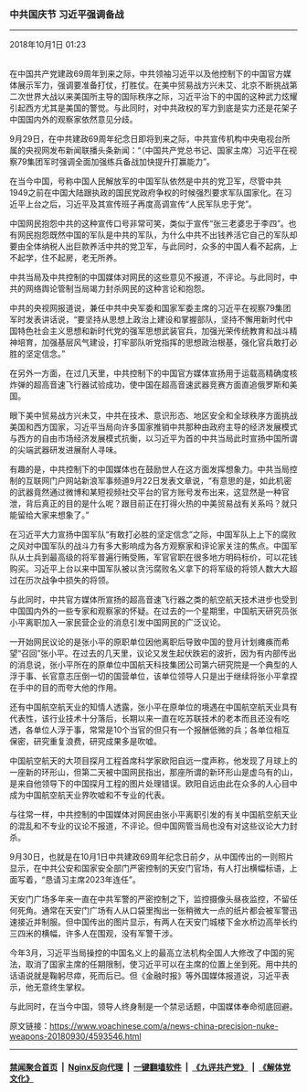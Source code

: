 ### 中共国庆节 习近平强调备战
------------------------

<div class="published">
 <span class="date" title="中国时间">
  <time datetime="2018-10-01T01:23:54+08:00">
   2018年10月1日 01:23
  </time>
 </span>
</div>
<br/>
<div class="wsw">
 <p>
  在中国共产党建政69周年到来之际，中共领袖习近平以及他控制下的中国官方媒体展示军力，强调要准备打仗，打胜仗。在美中贸易战方兴未艾、北京不断挑战第二次世界大战以来美国所主导的国际秩序之际，习近平治下的中国的这种武力炫耀引起西方尤其是美国的警觉。与此同时，对中共政权的军力到底是实力还是花架子中国国内外的观察家依然意见分歧。
 </p>
 <p>
  9月29日，在中共建政69周年纪念日即将到来之际，中共宣传机构中央电视台所属的央视网发布新闻联播头条新闻：“（中国共产党总书记、国家主席）习近平在视察79集团军时强调全面加强练兵备战加快提升打赢能力”。
 </p>
 <p>
  在当今中国，号称中国人民解放军的中国军队依然是中共的党卫军，尽管中共1949之前在中国大陆跟执政的国民党政府争权的时候强烈要求军队国家化。在习近平上台之后，习近平及其宣传班子再度高调宣传“人民军队忠于党”。
 </p>
 <p>
  中国网民抱怨中共的这种宣传口号非常可笑，类似于宣传“张三老婆忠于李四”。也有网民抱怨既然中国的军队是中共的军队，为什么中共不出钱养活它自己的军队却要由全体纳税人出巨款养活中共的党卫军，与此同时，众多的中国人看不起病，上不起学，住不起房，老无所养。
 </p>
 <p>
  中共当局及中共控制的中国媒体对网民的这些意见不报道，不评论。与此同时，中共的网络舆论管制当局竭力封杀网民的这种言论和抱怨。
 </p>
 <p>
  中共的央视网报道说，兼任中共中央军委和国家军委主席的习近平在视察79集团军时发表讲话说，“要坚持从思想上政治上建设和掌握部队，坚持不懈用新时代中国特色社会主义思想和新时代党的强军思想武装官兵，加强光荣传统教育和战斗精神培育，加强基层风气建设，打牢部队听党指挥的思想政治根基，强化官兵敢打必胜的坚定信念。”
 </p>
 <p>
  在另外一方面，在过几天里，中共控制下的中国官方媒体宣扬用于运载高精确度核炸弹的超高音速飞行器试验成功，使中国在超高音速武器竞赛方面直追俄罗斯和美国。
 </p>
 <p>
  眼下美中贸易战方兴未艾，中共在技术、意识形态、地区安全和全球秩序方面挑战美国和西方国家，习近平当局向许多国家推销中共那种由政府主导的经济发展模式与西方的自由市场经济发展模式抗衡，以习近平为首的中共当局此时宣扬中国所谓的尖端武器研发进展耐人寻味。
 </p>
 <p>
  有趣的是，中共控制下的中国媒体也在鼓励世人在这方面发挥想象力。中共当局控制的互联网门户网站新浪军事频道9月22日发表文章说，“有意思的是，如此机密的武器竟然通过微博和某短视频社交平台的官方账号发布出来，这显然是一种官泄，背后真正的目的是什么呢？跟目前正在打得火热的中美贸易战有关系吗？就只能留给大家来想象了。”
 </p>
 <p>
  在习近平大力宣扬中国军队“有敢打必胜的坚定信念”之际，中国军队上上下的腐败之风对中国军队的战斗力有多大影响成为各方观察家和评论家关注的焦点。中国军队从士兵到最高级的将军普遍行贿受贿，军官官职在很多地方明码标价，可以花钱购买。习近平上台以来中国军队被以贪污腐败名义拿下的将军级的将领人数大大超过在历次战争中损失的将领。
 </p>
 <p>
  与此同时，中共官方媒体所宣扬的超高音速飞行器之类的航空航天技术进步也受到中国国内外的一些专家和观察家的怀疑。在过去的一个星期里，中国航天研究员张小平离职加入一家民营企业的消息引发中国网民的广泛议论。
 </p>
 <p>
  一开始网民议论的是张小平的原职单位因他离职后导致中国的登月计划瘫痪而希望“召回”张小平。在过去的几天里，议论又发生起伏跌宕的波折，因为有内部传出的消息说，张小平所在的原单位中国航天科技集团公司第六研究院是一个典型的人浮于事、长官意志压倒一切的国营单位，该单位领导人只是出于继续将张小平拿捏在手中的目的而夸大他的作用。
 </p>
 <p>
  还有中国航空航天业的知情人透露，张小平在原单位的境遇在中国航空航天业具有代表性，该行业技术十分落后，长期以来一直在吃苏联技术的老本而且还没有吃透，各单位人浮于事，常常是10个当官的但只有一个报酬低微的兵；各单位相互保密，研究重复浪费，研究成果多是吹嘘。
 </p>
 <p>
  中国航空航天的大项目探月工程首席科学家欧阳自远一度声称，他发现了月球上的一座新的环形山，但第二天被中国网民指出，那座所谓的新环形山是虚乌有的山，是来自他领导下的中国探月工程的图片处理错误。欧阳自远由此在众多的人心目中成为中国航空航天业界吹嘘和不专业的代表。
 </p>
 <p>
  与往常一样，中共控制的中国媒体对网民由张小平离职引发的有关中国航空航天业的混乱和不专业的议论不报道，不评论。但中国网管当局也没有对这些议论大力封杀。
 </p>
 <p>
  9月30日，也就是在10月1日中共建政69周年纪念日前夕，从中国传出的一则照片显示，在中共公安和国家安全部门严密控制的天安门官场，有人打出横幅标语，上面写着，“恳请习主席2023年连任”。
 </p>
 <p>
  天安门广场多年来一直在中共军警的严密控制之下，监控摄像头昼夜监控，不留任何死角。通常在天安门广场有人从口袋里掏出一张稍微大一点的纸片都会被军警迅速接近并制服。但中国传出的图片显示，有两人在天安门城楼下金水桥边高举长约三四米的横幅，许多人在围观，没有军警干涉。
 </p>
 <p>
  今年3月，习近平当局操控的中国名义上的最高立法机构全国人大修改了中国的宪法，取消了国家主席的任期限制，使习近平可以在主席的位置上坐到死。用中共的话语说就是鞠躬尽瘁，死而后已。但《金融时报》等外国媒体报道说，习近平表示，他无意终生掌权。
 </p>
 <p>
  与此同时，在当今中国，领导人终身制是一个禁忌话题，中国媒体奉命彻底回避。
 </p>
</div>

原文链接：https://www.voachinese.com/a/news-china-precision-nuke-weapons-20180930/4593546.html


------------------------
#### [禁闻聚合首页](https://github.com/gfw-breaker/banned-news/blob/master/README.md) &nbsp;|&nbsp; [Nginx反向代理](https://github.com/gfw-breaker/open-proxy/blob/master/README.md) &nbsp;|&nbsp;  [一键翻墙软件](https://github.com/gfw-breaker/nogfw/blob/master/README.md) &nbsp;|&nbsp; [《九评共产党》](https://github.com/gfw-breaker/9ping.md/blob/master/README.md#九评之一评共产党是什么) &nbsp;|&nbsp; [《解体党文化》](https://github.com/gfw-breaker/jtdwh.md/blob/master/README.md#绪论)